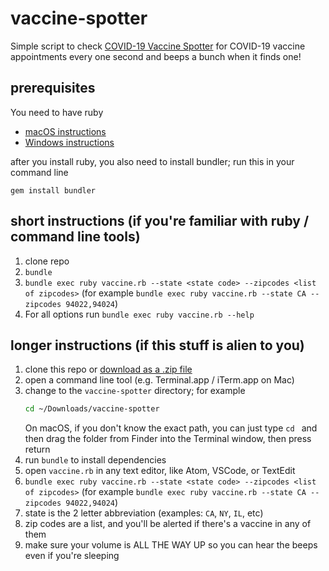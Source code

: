 # vaccine-spotter

Simple script to check [COVID-19 Vaccine Spotter](https://www.vaccinespotter.org) for COVID-19 vaccine appointments every one second and beeps a bunch when it finds one!

## prerequisites

You need to have ruby

 - [macOS instructions](https://stackify.com/install-ruby-on-your-mac-everything-you-need-to-get-going/)
 - [Windows instructions](https://stackify.com/install-ruby-on-windows-everything-you-need-to-get-going/)

after you install ruby, you also need to install bundler; run this in your command line

```
gem install bundler
```

## short instructions (if you're familiar with ruby / command line tools)

1. clone repo
1. `bundle`
1. `bundle exec ruby vaccine.rb --state <state code> --zipcodes <list of zipcodes>` (for example `bundle exec ruby vaccine.rb --state CA --zipcodes 94022,94024`)
1. For all options run `bundle exec ruby vaccine.rb --help`

## longer instructions (if this stuff is alien to you)

1. clone this repo or [download as a .zip file](https://github.com/getaaron/vaccine-spotter/archive/refs/heads/main.zip)
1. open a command line tool (e.g. Terminal.app / iTerm.app on Mac)
1. change to the `vaccine-spotter` directory; for example
      ```bash
      cd ~/Downloads/vaccine-spotter
      ```
   On macOS, if you don't know the exact path, you can just type `cd ` and then drag the folder from Finder into the Terminal window, then press return
1. run `bundle` to install dependencies
1. open `vaccine.rb` in any text editor, like Atom, VSCode, or TextEdit
1. `bundle exec ruby vaccine.rb --state <state code> --zipcodes <list of zipcodes>` (for example `bundle exec ruby vaccine.rb --state CA --zipcodes 94022,94024`)
1. state is the 2 letter abbreviation (examples: `CA`, `NY`, `IL`, etc)
1. zip codes are a list, and you'll be alerted if there's a vaccine in any of them
1. make sure your volume is ALL THE WAY UP so you can hear the beeps even if you're sleeping
